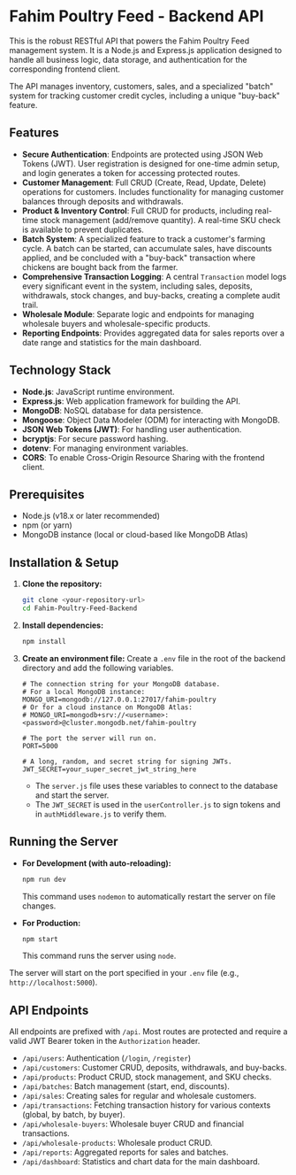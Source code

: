# Fahim Poultry Feed - Backend API

This is the robust RESTful API that powers the Fahim Poultry Feed management system. It is a Node.js and Express.js application designed to handle all business logic, data storage, and authentication for the corresponding frontend client.

The API manages inventory, customers, sales, and a specialized "batch" system for tracking customer credit cycles, including a unique "buy-back" feature.

## Features

* **Secure Authentication**: Endpoints are protected using JSON Web Tokens (JWT). User registration is designed for one-time admin setup, and login generates a token for accessing protected routes.
* **Customer Management**: Full CRUD (Create, Read, Update, Delete) operations for customers. Includes functionality for managing customer balances through deposits and withdrawals.
* **Product & Inventory Control**: Full CRUD for products, including real-time stock management (add/remove quantity). A real-time SKU check is available to prevent duplicates.
* **Batch System**: A specialized feature to track a customer's farming cycle. A batch can be started, can accumulate sales, have discounts applied, and be concluded with a "buy-back" transaction where chickens are bought back from the farmer.
* **Comprehensive Transaction Logging**: A central `Transaction` model logs every significant event in the system, including sales, deposits, withdrawals, stock changes, and buy-backs, creating a complete audit trail.
* **Wholesale Module**: Separate logic and endpoints for managing wholesale buyers and wholesale-specific products.
* **Reporting Endpoints**: Provides aggregated data for sales reports over a date range and statistics for the main dashboard.

## Technology Stack

* **Node.js**: JavaScript runtime environment.
* **Express.js**: Web application framework for building the API.
* **MongoDB**: NoSQL database for data persistence.
* **Mongoose**: Object Data Modeler (ODM) for interacting with MongoDB.
* **JSON Web Tokens (JWT)**: For handling user authentication.
* **bcryptjs**: For secure password hashing.
* **dotenv**: For managing environment variables.
* **CORS**: To enable Cross-Origin Resource Sharing with the frontend client.

## Prerequisites

* Node.js (v18.x or later recommended)
* npm (or yarn)
* MongoDB instance (local or cloud-based like MongoDB Atlas)

## Installation & Setup

1.  **Clone the repository:**
    ```bash
    git clone <your-repository-url>
    cd Fahim-Poultry-Feed-Backend
    ```

2.  **Install dependencies:**
    ```bash
    npm install
    ```

3.  **Create an environment file:**
    Create a `.env` file in the root of the backend directory and add the following variables.

    ```env
    # The connection string for your MongoDB database.
    # For a local MongoDB instance:
    MONGO_URI=mongodb://127.0.0.1:27017/fahim-poultry
    # Or for a cloud instance on MongoDB Atlas:
    # MONGO_URI=mongodb+srv://<username>:<password>@cluster.mongodb.net/fahim-poultry

    # The port the server will run on.
    PORT=5000

    # A long, random, and secret string for signing JWTs.
    JWT_SECRET=your_super_secret_jwt_string_here
    ```
    * The `server.js` file uses these variables to connect to the database and start the server.
    * The `JWT_SECRET` is used in the `userController.js` to sign tokens and in `authMiddleware.js` to verify them.

## Running the Server

* **For Development (with auto-reloading):**
    ```bash
    npm run dev
    ```
    This command uses `nodemon` to automatically restart the server on file changes.

* **For Production:**
    ```bash
    npm start
    ```
    This command runs the server using `node`.

The server will start on the port specified in your `.env` file (e.g., `http://localhost:5000`).

## API Endpoints

All endpoints are prefixed with `/api`. Most routes are protected and require a valid JWT Bearer token in the `Authorization` header.

* `/api/users`: Authentication (`/login`, `/register`)
* `/api/customers`: Customer CRUD, deposits, withdrawals, and buy-backs.
* `/api/products`: Product CRUD, stock management, and SKU checks.
* `/api/batches`: Batch management (start, end, discounts).
* `/api/sales`: Creating sales for regular and wholesale customers.
* `/api/transactions`: Fetching transaction history for various contexts (global, by batch, by buyer).
* `/api/wholesale-buyers`: Wholesale buyer CRUD and financial transactions.
* `/api/wholesale-products`: Wholesale product CRUD.
* `/api/reports`: Aggregated reports for sales and batches.
* `/api/dashboard`: Statistics and chart data for the main dashboard.